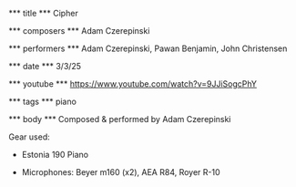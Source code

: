 *** title ***
Cipher

*** composers ***
Adam Czerepinski

*** performers ***
Adam Czerepinski, Pawan Benjamin, John Christensen

*** date ***
3/3/25

*** youtube ***
https://www.youtube.com/watch?v=9JJiSogcPhY

*** tags ***
piano

*** body ***
Composed & performed by Adam Czerepinski

Gear used:

- Estonia 190 Piano

- Microphones: Beyer m160 (x2), AEA R84, Royer R-10